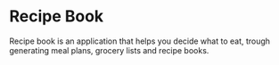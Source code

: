 # Recipe Book

Recipe book is an application that helps you decide what to eat, trough generating meal plans, grocery lists and recipe books.

